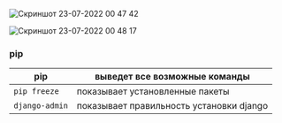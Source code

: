 ![Скриншот 23-07-2022 00 47 42](https://user-images.githubusercontent.com/84935915/180573196-f7f08a6b-7749-4fcb-a049-c2605844519b.png)

![Скриншот 23-07-2022 00 48 17](https://user-images.githubusercontent.com/84935915/180573205-8939266a-4b67-49ff-b60d-9c064390b92a.png)

### pip 

|   pip         |выведет все возможные команды
----------------|---------
|`pip freeze`   |показывает установленные пакеты 
|`django-admin` |показывает правильность установки django
